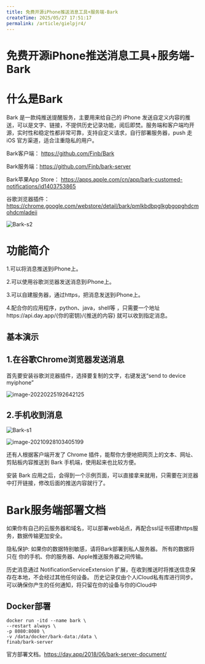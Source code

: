 ```yaml
---
title: 免费开源iPhone推送消息工具+服务端-Bark
createTime: 2025/05/27 17:51:17
permalink: /article/gielpjr4/
---
```

# 免费开源iPhone推送消息工具+服务端-Bark

# 什么是Bark

Bark 是一款纯推送提醒服务，主要用来给自己的 iPhone 发送自定义内容的推送，可以是文字、链接，不提供历史记录功能，阅后即焚。服务端和客户端均开源，实时性和稳定性都非常可靠，支持自定义请求，自行部署服务器，push 走 iOS 官方渠道，适合注重隐私的用户。

Bark客户端： https://github.com/Finb/Bark

Bark服务端：https://github.com/Finb/bark-server

Bark苹果App Store：  https://apps.apple.com/cn/app/bark-customed-notifications/id1403753865

谷歌浏览器插件： https://chrome.google.com/webstore/detail/bark/pmlkbdbpglkgbgopghdcmohdcmladeii

![Bark-s2](https://imgoss.xgss.net/picgo/Bark-s2.jpg?aliyun)

# 功能简介

1.可以将消息推送到iPhone上。

2.可以使用谷歌浏览器发送消息到iPhone上。

3.可以自建服务器，通过https，把消息发送到iPhone上。

4.配合你的应用程序，python、java，shell等 ，只需要一个地址https://api.day.app/{你的密钥}/{推送的内容} 就可以收到指定消息。

## 基本演示

## 1.在谷歌Chrome浏览器发送消息

首先要安装谷歌浏览器插件，选择要复制的文字，右键发送“send to device myiphone”

![image-20220225192642125](https://imgoss.xgss.net/picgo/image-20220225192642125.png?aliyun)

## 2.手机收到消息

![Bark-s1](https://imgoss.xgss.net/picgo/Bark-s1.png?aliyun)

![image-20210928103405199](http://imgoss.xgss.net/picgo/image-20210928103405199.png?aliyunoss)

还有人根据客户端开发了 Chrome 插件，能帮你方便地把网页上的文本、网址、剪贴板内容推送到 Bark 手机端，使用起来也比较方便。



安装 Bark 应用之后，会得到一个示例页面，可以直接拿来就用，只需要在浏览器中打开链接，修改后面的推送内容就行了。



# Bark服务端部署文档

如果你有自己的云服务器和域名，可以部署web站点，再配合ssl证书搭建https服务，数据传输更加安全。

隐私保护:
如果你的数据特别敏感，请将Bark部署到私人服务器。
所有的数据将只在 你的手机、你的服务器、Apple推送服务器之间传输。

历史消息通过 NotificationServiceExtension 扩展，在收到推送时将推送信息保存在本地，不会经过其他任何设备。
历史记录仅由个人iCloud私有库进行同步。
可以确保你产生的任何通知，将只留在你的设备与你的iCloud中



## Docker部署

```
docker run -itd --name bark \
--restart always \
-p 8080:8080 \
-v /data/docker/bark-data:/data \
finab/bark-server
```



官方部署文档。https://day.app/2018/06/bark-server-document/





